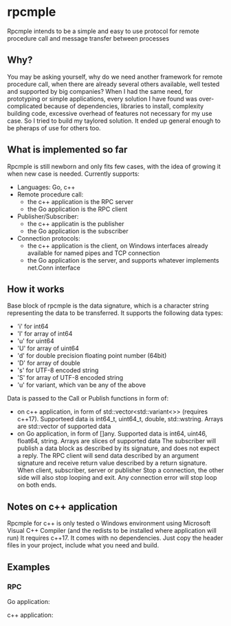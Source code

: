 # rpcmple
Rpcmple intends to be a simple and easy to use protocol for remote procedure call and message transfer between processes
## Why?
You may be asking yourself, why do we need another framework for remote procedure call, when there are already several others available, well tested and supported by big companies? When I had the same need, for prototyping or simple applications, every solution I have found was over-complicated because of dependencies, libraries to install, complexity building code, excessive overhead of features not necessary for my use case.
So I tried to build my taylored solution. It ended up general enough to be pheraps of use for others too.
## What is implemented so far
Rpcmple is still newborn and only fits few cases, with the idea of growing it when new case is needed. Currently supports:
- Languages: Go, c++
- Remote procedure call:
  - the c++ application is the RPC server
  - the Go application is the RPC client
- Publisher/Subscriber:
  - the c++ applicatin is the publisher
  - the Go application is the subscriber
- Connection protocols:
  - the c++ application is the client, on Windows interfaces already available for named pipes and TCP connection
  - the Go application is the server, and supports whatever implements net.Conn interface
## How it works
Base block of rpcmple is the data signature, which is a character string representing the data to be transferred. It supports the following data types:
- 'i' for int64
- 'I' for array of int64
- 'u' for uint64
- 'U' for array of uint64
- 'd' for double precision floating point number (64bit)
- 'D' for array of double
- 's' for UTF-8 encoded string
- 'S' for array of UTF-8 encoded string
- 'u' for variant, which van be any of the above

Data is passed to the Call or Publish functions in form of:
- on c++ application, in form of std::vector<std::variant<>> (requires c++17). Supporteed data is int64_t, uint64_t, double, std::wstring. Arrays are std::vector of supported data
- on Go application, in form of []any. Supported data is int64, uint46, float64, string. Arrays are slices of supported data
The subscriber will publish a data block as described by its signature, and does not expect a reply.
The RPC client will send data described by an argument signature and receive return value described by a return signature.
When client, subscriber, server or publisher Stop a connection, the other side will also stop looping and exit. Any connection error will stop loop on both ends.

## Notes on c++ application
Rpcmple for c++ is only tested o Windows environment using Microsoft Visual C++ Compiler (and the redists to be installed where application will run)
It requires c++17. It comes with no dependencies. Just copy the header files in your project, include what you need and build.

## Examples

### RPC

Go application:

c++ application:
